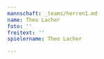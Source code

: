 ```yaml
---
mannschaft: _teams/herren1.md
name: Theo Lacher
foto: ''
freitext: ''
spielername: Theo Lacher

---
```

